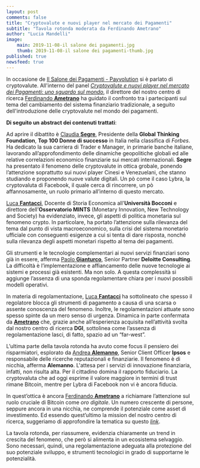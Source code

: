 ```yaml
---
layout: post
comments: false
title: "Cryptovalute e nuovi player nel mercato dei Pagamenti"
subtitle: "Tavola rotonda moderata da Ferdinando Ametrano" 
author: "Lucia Mandelli"
image:
    main: 2019-11-08-il salone dei pagamenti.jpg
    thumb: 2019-11-08-il salone dei pagamenti-thumb.jpg
published: true
newsfeed: true  
---
```


In occasione de [Il Salone dei Pagamenti - Payvolution](http://www.salonedeipagamenti.com//) si è parlato di cryptovalute. All'interno del panel *[Cryptovalute e nuovi player nel mercato dei Pagamenti: uno sguardo sul mondo](http://www.salonedeipagamenti.com/agenda/sessione-cryptovalute-e-nuovi-player-nel-mercato-dei-pagamenti-impatti-regolamentazione-privacy?fbclid=IwAR1zg1pLavCB65NjnCPTc4XrHEeGou_Mz1jS0zAHW_1RFHUxpb7fGkHo6-0//)*, il direttore del nostro centro di ricerca [Ferdinando **Ametrano**](http://www.ametrano.net/) ha guidato il confronto tra i partecipanti sul tema del cambiamento del sistema finanziario tradizionale, a seguito dell'introduzione delle cryptovalute nel mondo dei pagamenti.

**Di seguito un abstract dei contenuti trattati**:


Ad aprire il dibattito è  [Claudia **Segre**](http://www.salonedeipagamenti.com/relators/claudia-segre), Presidente della  **Global Thinking Foundation**, **Top 100 Donne di successo** in Italia nella classifica di *Forbes*. Ha dedicato la sua carriera di Trader e Manager, in primarie banche italiane, lavorando all’approfondimento delle dinamiche geopolitiche globali ed alle relative correlazioni economico finanziarie sui mercati internazionali. **Segre** ha presentato il fenomeno delle cryptovalute in ottica grobale, ponendo l’attenzione soprattutto sui nuovi player Cinesi e Venezuelani, che stanno studiando e proponendo nuove valute digitali. Un pò come il caso Lybra, la cryptovaluta di Facebook, il quale cerca di rincorrere, un pò affannosamente, un ruolo primario all’interno di questo mercato.
 
 [Luca **Fantacci**](http://www.salonedeipagamenti.com/relators/luca-fantacci), Docente di Storia Economica all'**Università Bocconi** e direttore dell’**Osservatorio MINTS** (Monetary Innovation, New Technology and Society) ha evidenziato, invece, gli aspetti di politica monetaria sul fenomeno crypto. In particolare, ha portato l’attenzione sulla rilevanza del tema dal punto di vista macroeconomico, sulla crisi del sistema monetario ufficiale con conseguenti esigenze a cui si tenta di dare risposta, nonché sulla rilevanza degli aspetti monetari rispetto al tema dei pagamenti.

 Gli strumenti e le tecnologie complementari ai nuovi servizi finanziari sono già in essere, afferma [Paolo **Gianturco**](http://www.salonedeipagamenti.com/relators/paolo-gianturco), Senior Partner **Deloitte Consulting**. La difficoltà è l’implementazione e affiancamento delle nuove tecnologie ai sistemi e processi già esistenti. Ma non solo. A questa complessità si aggiunge l’assenza di una sponda regolamentare chiara per i nuovi possibili modelli operativi. 
 
 In materia di regolamentazione, [Luca **Fantacci**](http://www.salonedeipagamenti.com/relators/luca-fantacci) ha sottolineato che spesso il regolatore blocca gli strumenti di pagamento a causa di una scarsa o assente conoscenza del fenomeno. Inoltre, le regolamentazioni attuate sono spesso spinte da un mero senso di urgenza. Dinamica in parte confermata da [**Ametrano**](http://www.ametrano.net/) che, grazie anche all’esperienza acquisita nell’attività svolta dal nostro centro di ricerca **DGI**, sottolinea come l’assenza di regolamentazione lasci, di fatto, spazio ad un “far-west”.

 L’ultima parte della tavola rotonda ha avuto come focus il pensiero dei risparmiatori, esplorato da [Andrea **Alemanno**](http://www.salonedeipagamenti.com/relators/andrea-alemanno), Senior Client Officer **Ipsos** e responsabile delle ricerche reputazionali e finanziarie. Il fenomeno è di nicchia, afferma **Alemanno**. L'attesa per i servizi di innovazione finanziaria, infatti, non risulta alta. Per il cittadino domina il rapporto fiduciario. La cryptovaluta che ad oggi esprime il valore maggiore in termini di trust rimane Bitcoin, mentre per Lybra di Facebook non vi è ancora fiducia. 

In quest’ottica è ancora [Ferdinando **Ametrano**](http://www.ametrano.net/) a richiamare l’attenzione sul ruolo cruciale di Bitcoin come *oro digitale*. Un numero crescente di persone, seppure ancora in una nicchia, ne comprende il potenziale come asset di investimento. Ed essendo quest’ultimo la mission del nostro centro di ricerca, suggeriamo di approfondire la tematica su questo [*link*](http://bit.ly/37kl8Jn). 


La tavola rotonda, per riassumere, evidenzia chiaramente un trend in crescita del fenomeno, che però si alimenta in un ecosistema selvaggio. Sono necessari, quindi, una regolamentazione adeguata alla protezione del suo potenziale sviluppo, e strumenti tecnologici in grado di supportarne le potenzialità.
